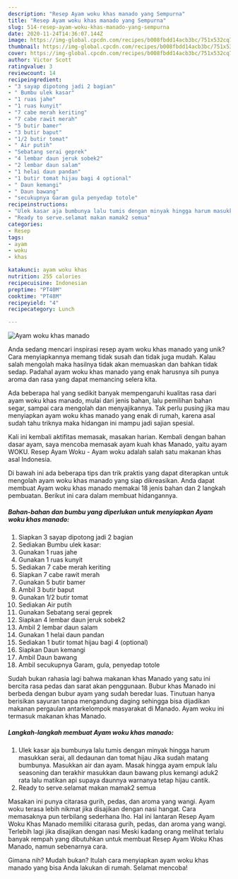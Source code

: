 ```yaml
---
description: "Resep Ayam woku khas manado yang Sempurna"
title: "Resep Ayam woku khas manado yang Sempurna"
slug: 514-resep-ayam-woku-khas-manado-yang-sempurna
date: 2020-11-24T14:36:07.144Z
image: https://img-global.cpcdn.com/recipes/b008fbdd14acb3bc/751x532cq70/ayam-woku-khas-manado-foto-resep-utama.jpg
thumbnail: https://img-global.cpcdn.com/recipes/b008fbdd14acb3bc/751x532cq70/ayam-woku-khas-manado-foto-resep-utama.jpg
cover: https://img-global.cpcdn.com/recipes/b008fbdd14acb3bc/751x532cq70/ayam-woku-khas-manado-foto-resep-utama.jpg
author: Victor Scott
ratingvalue: 3
reviewcount: 14
recipeingredient:
- "3 sayap dipotong jadi 2 bagian"
- " Bumbu ulek kasar"
- "1 ruas jahe"
- "1 ruas kunyit"
- "7 cabe merah keriting"
- "7 cabe rawit merah"
- "5 butir bamer"
- "3 butir baput"
- "1/2 butir tomat"
- " Air putih"
- "Sebatang serai geprek"
- "4 lembar daun jeruk sobek2"
- "2 lembar daun salam"
- "1 helai daun pandan"
- "1 butir tomat hijau bagi 4 optional"
- " Daun kemangi"
- " Daun bawang"
- "secukupnya Garam gula penyedap totole"
recipeinstructions:
- "Ulek kasar aja bumbunya lalu tumis dengan minyak hingga harum masukkan serai, all dedaunan dan tomat hijau Jika sudah matang bumbunya. Masukkan air dan ayam. Masak hingga ayam empuk lalu seasoning dan terakhir masukkan daun bawang plus kemangi aduk2 rata lalu matikan api supaya daunnya warnanya tetap hijau cantik."
- "Ready to serve.selamat makan mamak2 semua"
categories:
- Resep
tags:
- ayam
- woku
- khas

katakunci: ayam woku khas 
nutrition: 255 calories
recipecuisine: Indonesian
preptime: "PT40M"
cooktime: "PT48M"
recipeyield: "4"
recipecategory: Lunch

---
```



![Ayam woku khas manado](https://img-global.cpcdn.com/recipes/b008fbdd14acb3bc/751x532cq70/ayam-woku-khas-manado-foto-resep-utama.jpg)

Anda sedang mencari inspirasi resep ayam woku khas manado yang unik? Cara menyiapkannya memang tidak susah dan tidak juga mudah. Kalau salah mengolah maka hasilnya tidak akan memuaskan dan bahkan tidak sedap. Padahal ayam woku khas manado yang enak harusnya sih punya aroma dan rasa yang dapat memancing selera kita.

Ada beberapa hal yang sedikit banyak mempengaruhi kualitas rasa dari ayam woku khas manado, mulai dari jenis bahan, lalu pemilihan bahan segar, sampai cara mengolah dan menyajikannya. Tak perlu pusing jika mau menyiapkan ayam woku khas manado yang enak di rumah, karena asal sudah tahu triknya maka hidangan ini mampu jadi sajian spesial.

Kali ini kembali aktifitas memasak, masakan harian. Kembali dengan bahan dasar ayam, saya mencoba memasak ayam kuah khas Manado, yaitu ayam WOKU. Resep Ayam Woku - Ayam woku adalah salah satu makanan khas asal Indonesia.


Di bawah ini ada beberapa tips dan trik praktis yang dapat diterapkan untuk mengolah ayam woku khas manado yang siap dikreasikan. Anda dapat membuat Ayam woku khas manado memakai 18 jenis bahan dan 2 langkah pembuatan. Berikut ini cara dalam membuat hidangannya.

<!--inarticleads1-->

##### Bahan-bahan dan bumbu yang diperlukan untuk menyiapkan Ayam woku khas manado:

1. Siapkan 3 sayap dipotong jadi 2 bagian
1. Sediakan  Bumbu ulek kasar:
1. Gunakan 1 ruas jahe
1. Gunakan 1 ruas kunyit
1. Sediakan 7 cabe merah keriting
1. Siapkan 7 cabe rawit merah
1. Gunakan 5 butir bamer
1. Ambil 3 butir baput
1. Gunakan 1/2 butir tomat
1. Sediakan  Air putih
1. Gunakan Sebatang serai geprek
1. Siapkan 4 lembar daun jeruk sobek2
1. Ambil 2 lembar daun salam
1. Gunakan 1 helai daun pandan
1. Sediakan 1 butir tomat hijau bagi 4 (optional)
1. Siapkan  Daun kemangi
1. Ambil  Daun bawang
1. Ambil secukupnya Garam, gula, penyedap totole


Sudah bukan rahasia lagi bahwa makanan khas Manado yang satu ini bercita rasa pedas dan sarat akan penggunaan. Bubur khas Manado ini berbeda dengan bubur ayam yang sudah beredar luas. Tinutuan hanya berisikan sayuran tanpa mengandung daging sehingga bisa dijadikan makanan pergaulan antarkelompok masyarakat di Manado. Ayam woku ini termasuk makanan khas Manado. 

<!--inarticleads2-->

##### Langkah-langkah membuat Ayam woku khas manado:

1. Ulek kasar aja bumbunya lalu tumis dengan minyak hingga harum masukkan serai, all dedaunan dan tomat hijau Jika sudah matang bumbunya. Masukkan air dan ayam. Masak hingga ayam empuk lalu seasoning dan terakhir masukkan daun bawang plus kemangi aduk2 rata lalu matikan api supaya daunnya warnanya tetap hijau cantik.
1. Ready to serve.selamat makan mamak2 semua


Masakan ini punya citarasa gurih, pedas, dan aroma yang wangi. Ayam woku terasa lebih nikmat jika disajikan dengan nasi hangat. Cara memasaknya pun terbilang sederhana lho. Hal ini lantaran Resep Ayam Woku Khas Manado memiliki citarasa gurih, pedas, dan aroma yang wangi. Terlebih lagi jika disajikan dengan nasi Meski kadang orang melihat terlalu banyak rempah yang dibutuhkan untuk membuat Resep Ayam Woku Khas Manado, namun sebenarnya cara. 

Gimana nih? Mudah bukan? Itulah cara menyiapkan ayam woku khas manado yang bisa Anda lakukan di rumah. Selamat mencoba!
